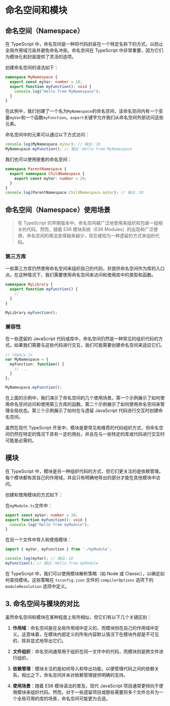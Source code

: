 # 命名空间和模块


## 命名空间（Namespace）

在 TypeScript 中，命名空间是一种将代码封装在一个特定名称下的方式，以防止全局作用域污染并避免命名冲突。命名空间在 TypeScript 中非常重要，因为它们为模块化和封装提供了灵活的选项。

创建命名空间的语法如下：

```typescript
namespace MyNamespace {
  export const myVar: number = 10;
  export function myFunction(): void {
    console.log("Hello from MyNamespace");
  }
}
```

在此例中，我们创建了一个名为`MyNamespace`的命名空间，该命名空间内有一个变量`myVar`和一个函数`myFunction`。`export`关键字允许我们从命名空间外部访问这些元素。

命名空间中的元素可以通过以下方式访问：

```typescript
console.log(MyNamespace.myVar); // 输出：10
MyNamespace.myFunction(); // 输出：Hello from MyNamespace
```

我们也可以使用嵌套的命名空间：

```typescript
namespace ParentNamespace {
  export namespace ChildNamespace {
    export const myVar: number = 20;
  }
}
console.log(ParentNamespace.ChildNamespace.myVar); // 输出：20
```


## 命名空间（Namespace）使用场景


> 在 TypeScript 的早期版本中，命名空间被广泛地使用来组织和包装一组相关的代码。然而，随着 ES6 模块系统（ES6 Modules）的出现和广泛使用，命名空间的用法变得越来越少，现在被视为一种遗留的方式来组织代码。


### 第三方库

一些第三方库仍然使用命名空间来组织自己的代码，并提供命名空间作为库的入口点。在这种情况下，我们需要使用命名空间来访问和使用库中的类型和函数。

```typescript
namespace MyLibrary {
  export function myFunction() {
    // ...
  }
}

MyLibrary.myFunction();
```



### 兼容性

在一些遗留的 JavaScript 代码或库中，命名空间仍然是一种常见的组织代码的方式。如果我们需要与这些代码进行交互，我们可能需要创建命名空间来适应它们。

```typescript
// legacy.js
var MyNamespace = {
  myFunction: function() {
    // ...
  }
};

MyNamespace.myFunction();
```

在上面的示例中，我们演示了命名空间的几个使用场景。第一个示例展示了如何使用命名空间访问和使用第三方库的函数。第二个示例展示了如何使用命名空间来管理全局状态。第三个示例展示了如何在与遗留 JavaScript 代码进行交互时创建命名空间。

虽然在现代 TypeScript 开发中，模块是更常见和推荐的代码组织方式，但命名空间仍然在特定的情况下具有一定的用处，并且在与一些特定的库或代码进行交互时可能是必需的。


##  模块

在 TypeScript 中，模块是另一种组织代码的方式，但它们更关注的是依赖管理。每个模块都有其自己的作用域，并且只有明确地导出的部分才能在其他模块中访问。


创建和使用模块的方式如下：

在`myModule.ts`文件中：

```typescript
export const myVar: number = 10;
export function myFunction(): void {
  console.log("Hello from myModule");
}
```

在另一个文件中导入和使用模块：

```typescript
import { myVar, myFunction } from './myModule';

console.log(myVar); // 输出：10
myFunction(); // 输出：Hello from myModule
```

在 TypeScript 中，我们可以使用模块解析策略（如 Node 或 Classic），以确定如何查找模块。这些策略在 `tsconfig.json` 文件的 `compilerOptions` 选项下的 `moduleResolution` 选项中定义。



## 3. 命名空间与模块的对比

虽然命名空间和模块在某种程度上有所相似，但它们有以下几个关键区别：

1. **作用域**：命名空间是在全局作用域中定义的，而模块则在自己的作用域中定义。这意味着，在模块内部定义的所有内容默认情况下在模块外部是不可见的，除非显式地导出它们。

2. **文件组织**：命名空间通常用于组织在同一文件中的代码，而模块则是跨文件进行组织。

3. **依赖管理**：模块关注的是如何导入和导出功能，以便管理代码之间的依赖关系。相比之下，命名空间并未对依赖管理提供明确的支持。

4. **使用场景**：随着 ES6 模块语法的普及，现代 JavaScript 项目通常更倾向于使用模块来组织代码。然而，对于一些遗留项目或那些需要将多个文件合并为一个全局可用的库的场景，命名空间可能更为合适。